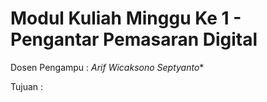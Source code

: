 # Modul Kuliah Minggu Ke 1 - Pengantar Pemasaran Digital

Dosen Pengampu : *Arif Wicaksono Septyanto**<br>

Tujuan :